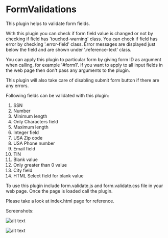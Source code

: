 # FormValidations
This plugin helps to validate  form fields.

With this plugin you can check if form field value is changed or not by checking if field has 'touched-warning' class. You can check if field has error by checking '.error-field' class. Error messages are displayed just below the field and are shown under '.reference-text' class. 

You can apply this plugin to particular form by giving form ID as argument when calling, for example '#form1'. If you want to apply to all input fields in the web page then don't pass any arguments to the plugin.

This plugin will also take care of disabling submit form button if there are any errors.

Following fields can be validated with this plugin:
1. SSN
2. Number
3. Minimum length
4. Only Characters field
5. Maximum length
6. Integer field
7. USA Zip code 
8. USA Phone number
9. Email field
10. TIN
11. Blank value
12. Only greater than 0 value
13. City field
14. HTML Select field for blank value

To use this plugin include form.validate.js and form.validate.css file in your web page. Once the page is loaded call the plugin. 

Please take a look at index.html page for reference.

Screenshots:

![alt text](https://github.com/nagarwa2/jQuery-Form-Validations-Plugin/blob/master/1.png)

![alt text](https://github.com/nagarwa2/jQuery-Form-Validations-Plugin/blob/master/2.png)

 
